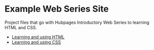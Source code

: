 # Example Web Series Site

Project files that go with Hubpages Introductory Web Series to learning HTML and CSS. 

* [Learning and using HTML](https://hubpages.com/technology/Learning-HTML-and-Using-HTML)
* [Learning and using CSS](https://hubpages.com/technology/Learning-and-Using-CSS)

